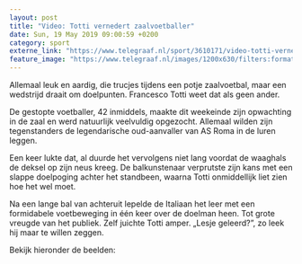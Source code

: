 ```yaml
---
layout: post
title: "Video: Totti vernedert zaalvoetballer"
date: Sun, 19 May 2019 09:00:59 +0200
category: sport
externe_link: "https://www.telegraaf.nl/sport/3610171/video-totti-vernedert-zaalvoetballer"
feature_image: "https://www.telegraaf.nl/images/1200x630/filters:format(jpeg):quality(80)/cdn-kiosk-api.telegraaf.nl/dba7b874-7a03-11e9-a810-0218eaf05005.jpg"
---
```


<p class="intro">Allemaal leuk en aardig, die trucjes tijdens een potje zaalvoetbal, maar een wedstrijd draait om doelpunten. Francesco Totti weet dat als geen ander.</p> <p>De gestopte voetballer, 42 inmiddels, maakte dit weekeinde zijn opwachting in de zaal en werd natuurlijk veelvuldig opgezocht. Allemaal wilden zijn tegenstanders de legendarische oud-aanvaller van AS Roma in de luren leggen.</p><p>Een keer lukte dat, al duurde het vervolgens niet lang voordat de waaghals de deksel op zijn neus kreeg. De balkunstenaar verprutste zijn kans met een slappe doelpoging achter het standbeen, waarna Totti onmiddellijk liet zien hoe het wel moet.</p><p>Na een lange bal van achteruit lepelde de Italiaan het leer met een formidabele voetbeweging in één keer over de doelman heen. Tot grote vreugde van het publiek. Zelf juichte Totti amper. „Lesje geleerd?”, zo leek hij maar te willen zeggen.</p><p>Bekijk hieronder de beelden:</p>
